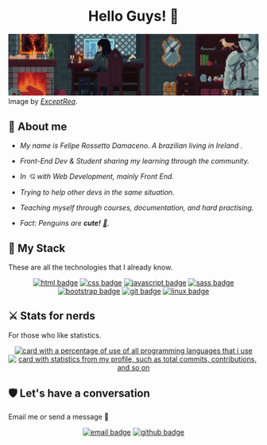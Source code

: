 <h1 align="center">Hello Guys! 🖖</h1>

<a href="https://github.com/feliperdamaceno"><img alt="A medieval gaming room, with a guy sitting on a computer" src="img/medieval-gaming-room.gif"></a>
Image by <i><a href="https://www.artstation.com/exceptrea">ExceptRea</a></i>.

## 🏹 About me

- _My name is Felipe Rossetto Damaceno. A brazilian living in Ireland ._

- _Front-End Dev & Student sharing my learning through the community._

- _In 💘 with Web Development, mainly Front End._

- _Trying to help other devs in the same situation._

- _Teaching myself through courses, documentation, and hard practising._

- _Fact: Penguins are **cute!** <a href="https://en.wikipedia.org/wiki/Linux)">🐧</a>._

## 🔮 My Stack

These are all the technologies that I already know.

<div align="center">
  <!-- HTML Badge -->
  <a href="https://github.com/feliperdamaceno"><img alt="html badge" src="https://img.shields.io/badge/HTML5-2CA5E0?style=for-the-badge&logo=html5&logoColor=white&color=orange"></a>
  <!-- CSS Badge -->
  <a href="https://github.com/feliperdamaceno"><img alt="css badge" src="https://img.shields.io/badge/CSS3-2CA5E0?style=for-the-badge&logo=css3&logoColor=white&color=blue"></a>
  <!-- JavaScript Badge -->
  <a href="https://github.com/feliperdamaceno"><img alt="javascript badge" src="https://img.shields.io/badge/JavaScript-2CA5E0?style=for-the-badge&logo=javascript&logoColor=white&color=yellow"></a>
  <!-- SASS Badge -->
  <a href="https://github.com/feliperdamaceno"><img alt="sass badge" src="https://img.shields.io/badge/SASS-2CA5E0?style=for-the-badge&logo=sass&logoColor=white&color=violet"></a>
  <!-- Bootstrap Badge -->
  <a href="https://github.com/feliperdamaceno"><img alt="bootstrap badge" src="https://img.shields.io/badge/Bootstrap_5.0-2CA5E0?style=for-the-badge&logo=sass&logoColor=white&color=purple"></a>
  <!-- Git Badge -->
  <a href="https://github.com/feliperdamaceno"><img alt="git badge" src="https://img.shields.io/badge/Git-2CA5E0?style=for-the-badge&logo=git&logoColor=white&color=brown"></a>
  <!-- Linux Badge -->
  <a href="https://github.com/feliperdamaceno"><img alt="linux badge" src="https://img.shields.io/badge/Linux-2CA5E0?style=for-the-badge&logo=linux&logoColor=white&color=gray"></a>
</div>

## ⚔️ Stats for nerds

For those who like statistics.

<div align="center">
  <!-- Languages Card -->
  <a href="https://github.com/feliperdamaceno"><img height="140em" alt="card with a percentage of use of all programming languages that i use" src="https://github-readme-stats.vercel.app/api/top-langs/?username=feliperdamaceno&theme=react&layout=compact&langs_count=8&hide_border=true&custom_title=Top&nbsp;languages"/></a>
  <!-- Info Card -->
  <a href="https://github.com/feliperdamaceno"><img height="140em" alt="card with statistics from my profile, such as total commits, contributions, and so on" src="https://github-readme-stats.vercel.app/api?username=feliperdamaceno&theme=react&show_icons=true&include_all_commits=true& count_private=true&hide_border=true&hide=stars&custom_title=Github&nbsp;Info"/></a>
</div>

## 🛡️ Let's have a conversation

Email me or send a message 🙌

<div align="center">
  <!-- Email Badge -->
  <a href="mailto:feliperdamaceno@sent.com"><img  alt="email badge" src="https://img.shields.io/badge/Email-2CA5E0?style=for-the-badge&logo=minutemailer&logoColor=white&color=blue"></a>
  <!-- Github Badge -->
  <a href="https://github.com/feliperdamaceno/feliperdamaceno/issues"><img alt="github badge" src="https://img.shields.io/badge/Github-2CA5E0?style=for-the-badge&logo=github&logoColor=white&color=black"></a>
</div>
